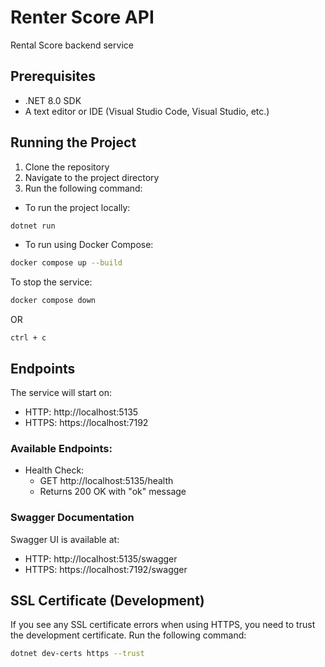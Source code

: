 # Renter Score API

Rental Score backend service

## Prerequisites

- .NET 8.0 SDK
- A text editor or IDE (Visual Studio Code, Visual Studio, etc.)

## Running the Project

1. Clone the repository
2. Navigate to the project directory
3. Run the following command:

- To run the project locally:
```bash
dotnet run
```

- To run using Docker Compose:
```bash
docker compose up --build
```

To stop the service:
```bash
docker compose down
```
OR
```
ctrl + c
```

## Endpoints

The service will start on:
- HTTP: http://localhost:5135
- HTTPS: https://localhost:7192

### Available Endpoints:

- Health Check: 
  - GET http://localhost:5135/health
  - Returns 200 OK with "ok" message

### Swagger Documentation

Swagger UI is available at:
- HTTP: http://localhost:5135/swagger
- HTTPS: https://localhost:7192/swagger

## SSL Certificate (Development)

If you see any SSL certificate errors when using HTTPS, you need to trust the development certificate. Run the following command:
```bash
dotnet dev-certs https --trust
```
